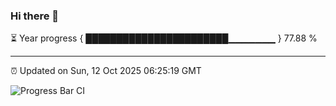 ### Hi there 👋

⏳ Year progress { ███████████████████████▁▁▁▁▁▁▁ } 77.88 %

---

⏰ Updated on Sun, 12 Oct 2025 06:25:19 GMT

![Progress Bar CI](https://github.com/liununu/liununu/workflows/Progress%20Bar%20CI/badge.svg)

